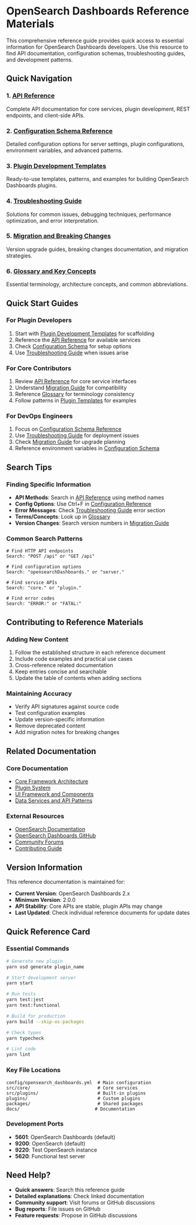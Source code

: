 # OpenSearch Dashboards Reference Materials

This comprehensive reference guide provides quick access to essential information for OpenSearch Dashboards developers. Use this resource to find API documentation, configuration schemas, troubleshooting guides, and development patterns.

## Quick Navigation

### 1. [API Reference](./api-reference.md)
Complete API documentation for core services, plugin development, REST endpoints, and client-side APIs.

### 2. [Configuration Schema Reference](./configuration-reference.md)
Detailed configuration options for server settings, plugin configurations, environment variables, and advanced patterns.

### 3. [Plugin Development Templates](./plugin-templates.md)
Ready-to-use templates, patterns, and examples for building OpenSearch Dashboards plugins.

### 4. [Troubleshooting Guide](./troubleshooting-guide.md)
Solutions for common issues, debugging techniques, performance optimization, and error interpretation.

### 5. [Migration and Breaking Changes](./migration-guide.md)
Version upgrade guides, breaking changes documentation, and migration strategies.

### 6. [Glossary and Key Concepts](./glossary.md)
Essential terminology, architecture concepts, and common abbreviations.

## Quick Start Guides

### For Plugin Developers
1. Start with [Plugin Development Templates](./plugin-templates.md) for scaffolding
2. Reference the [API Reference](./api-reference.md) for available services
3. Check [Configuration Schema](./configuration-reference.md) for setup options
4. Use [Troubleshooting Guide](./troubleshooting-guide.md) when issues arise

### For Core Contributors
1. Review [API Reference](./api-reference.md) for core service interfaces
2. Understand [Migration Guide](./migration-guide.md) for compatibility
3. Reference [Glossary](./glossary.md) for terminology consistency
4. Follow patterns in [Plugin Templates](./plugin-templates.md) for examples

### For DevOps Engineers
1. Focus on [Configuration Schema Reference](./configuration-reference.md)
2. Use [Troubleshooting Guide](./troubleshooting-guide.md) for deployment issues
3. Check [Migration Guide](./migration-guide.md) for upgrade planning
4. Reference environment variables in [Configuration Schema](./configuration-reference.md)

## Search Tips

### Finding Specific Information
- **API Methods**: Search in [API Reference](./api-reference.md) using method names
- **Config Options**: Use Ctrl+F in [Configuration Reference](./configuration-reference.md)
- **Error Messages**: Check [Troubleshooting Guide](./troubleshooting-guide.md) error section
- **Terms/Concepts**: Look up in [Glossary](./glossary.md)
- **Version Changes**: Search version numbers in [Migration Guide](./migration-guide.md)

### Common Search Patterns
```
# Find HTTP API endpoints
Search: "POST /api" or "GET /api"

# Find configuration options
Search: "opensearchDashboards." or "server."

# Find service APIs
Search: "core." or "plugin."

# Find error codes
Search: "ERROR:" or "FATAL:"
```

## Contributing to Reference Materials

### Adding New Content
1. Follow the established structure in each reference document
2. Include code examples and practical use cases
3. Cross-reference related documentation
4. Keep entries concise and searchable
5. Update the table of contents when adding sections

### Maintaining Accuracy
- Verify API signatures against source code
- Test configuration examples
- Update version-specific information
- Remove deprecated content
- Add migration notes for breaking changes

## Related Documentation

### Core Documentation
- [Core Framework Architecture](../core_framework_architecture.md)
- [Plugin System](../plugin_system.md)
- [UI Framework and Components](../ui_framework_and_components.md)
- [Data Services and API Patterns](../data_services_api_patterns.md)

### External Resources
- [OpenSearch Documentation](https://opensearch.org/docs/latest/)
- [OpenSearch Dashboards GitHub](https://github.com/opensearch-project/OpenSearch-Dashboards)
- [Community Forums](https://forum.opensearch.org/)
- [Contributing Guide](https://github.com/opensearch-project/OpenSearch-Dashboards/blob/main/CONTRIBUTING.md)

## Version Information

This reference documentation is maintained for:
- **Current Version**: OpenSearch Dashboards 2.x
- **Minimum Version**: 2.0.0
- **API Stability**: Core APIs are stable, plugin APIs may change
- **Last Updated**: Check individual reference documents for update dates

## Quick Reference Card

### Essential Commands
```bash
# Generate new plugin
yarn osd generate plugin_name

# Start development server
yarn start

# Run tests
yarn test:jest
yarn test:functional

# Build for production
yarn build --skip-os-packages

# Check types
yarn typecheck

# Lint code
yarn lint
```

### Key File Locations
```
config/opensearch_dashboards.yml  # Main configuration
src/core/                         # Core services
src/plugins/                      # Built-in plugins
plugins/                          # Custom plugins
packages/                         # Shared packages
docs/                            # Documentation
```

### Development Ports
- **5601**: OpenSearch Dashboards (default)
- **9200**: OpenSearch (default)
- **9220**: Test OpenSearch instance
- **5620**: Functional test server

## Need Help?

- **Quick answers**: Search this reference guide
- **Detailed explanations**: Check linked documentation
- **Community support**: Visit forums or GitHub discussions
- **Bug reports**: File issues on GitHub
- **Feature requests**: Propose in GitHub discussions